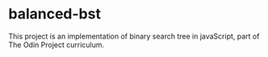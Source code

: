 # balanced-bst
This project is an implementation of binary search tree in javaScript, part of The Odin Project curriculum.
